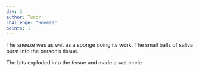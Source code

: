 ```yaml
---
day: 3
author: Tudor
challenge: "Sneeze"
points: 1
---
```


The sneeze was as wet as a sponge doing its work. The small balls of saliva burst into the person’s tissue. 

The bits exploded into the tissue and made a wet circle.